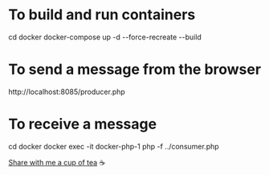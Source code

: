 # To build and run containers

cd docker
docker-compose up -d --force-recreate --build

# To send a message from the browser

http://localhost:8085/producer.php

# To receive a message

cd docker
docker exec -it docker-php-1 php -f ../consumer.php

[Share with me a cup of tea](https://www.buymeacoffee.com/bloris) ☕
